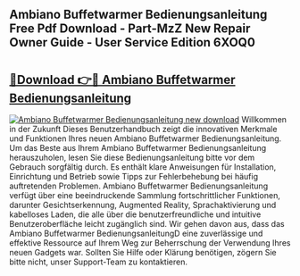 ## Ambiano Buffetwarmer Bedienungsanleitung Free Pdf Download - Part-MzZ New Repair Owner Guide - User Service Edition 6XOQ0

# <h2><a href="http://df0kp0m.blite.top/?on=Ambiano+Buffetwarmer+Bedienungsanleitung">🔗Download 👉🔴 Ambiano Buffetwarmer Bedienungsanleitung</a></h2>

[![Ambiano Buffetwarmer Bedienungsanleitung new download](https://i.imgur.com/lujVjoI.png)](http://df0kp0m.blite.top/?on=Ambiano+Buffetwarmer+Bedienungsanleitung)
Willkommen in der Zukunft Dieses Benutzerhandbuch zeigt die innovativen Merkmale und Funktionen Ihres neuen Ambiano Buffetwarmer Bedienungsanleitung. Um das Beste aus Ihrem Ambiano Buffetwarmer Bedienungsanleitung herauszuholen, lesen Sie diese Bedienungsanleitung bitte vor dem Gebrauch sorgfältig durch. Es enthält klare Anweisungen für Installation, Einrichtung und Betrieb sowie Tipps zur Fehlerbehebung bei häufig auftretenden Problemen. Ambiano Buffetwarmer Bedienungsanleitung verfügt über eine beeindruckende Sammlung fortschrittlicher Funktionen, darunter Gesichtserkennung, Augmented Reality, Sprachaktivierung und kabelloses Laden, die alle über die benutzerfreundliche und intuitive Benutzeroberfläche leicht zugänglich sind. Wir gehen davon aus, dass das Ambiano Buffetwarmer BedienungsanleitungD eine zuverlässige und effektive Ressource auf Ihrem Weg zur Beherrschung der Verwendung Ihres neuen Gadgets war. Sollten Sie Hilfe oder Klärung benötigen, zögern Sie bitte nicht, unser Support-Team zu kontaktieren.
